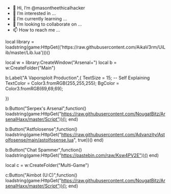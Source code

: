 - 👋 Hi, I’m @masontheethicalhacker
- 👀 I’m interested in ...
- 🌱 I’m currently learning ...
- 💞️ I’m looking to collaborate on ...
- 📫 How to reach me ...

<!---
masontheethicalhacker/masontheethicalhacker is a ✨ special ✨ repository because its `README.md` (this file) appears on your GitHub profile.
You can click the Preview link to take a look at your changes.
--->local library = loadstring(game:HttpGet(('https://raw.githubusercontent.com/AikaV3rm/UiLib/master/Lib.lua')))()

local w = library:CreateWindow("Arsenal+") 
local b = w:CreateFolder("Main")

b:Label("A Vaporsploit Production",{
    TextSize = 15; -- Self Explaining
    TextColor = Color3.fromRGB(255,255,255); 
    BgColor = Color3.fromRGB(69,69,69); 
    
}) 

b:Button("Serpex's Arsenal",function()
    loadstring(game:HttpGet("https://raw.githubusercontent.com/NougatBitz/ArsenalHaxx/master/Script"))();
end)

b:Button("Astfolosense",function()
loadstring(game:HttpGet("https://raw.githubusercontent.com/Advanzity/Astolfosense/main/astolfosense.lua", true))()
end)
 
b:Button("Chat Spammer",function()
loadstring(game:HttpGet("https://pastebin.com/raw/Ksw4PV2E"))()
end)


local c = w:CreateFolder("Multi-Game")

c:Button("Aimbot (U:C)",function()
    loadstring(game:HttpGet("https://raw.githubusercontent.com/NougatBitz/ArsenalHaxx/master/Script"))();
end)

